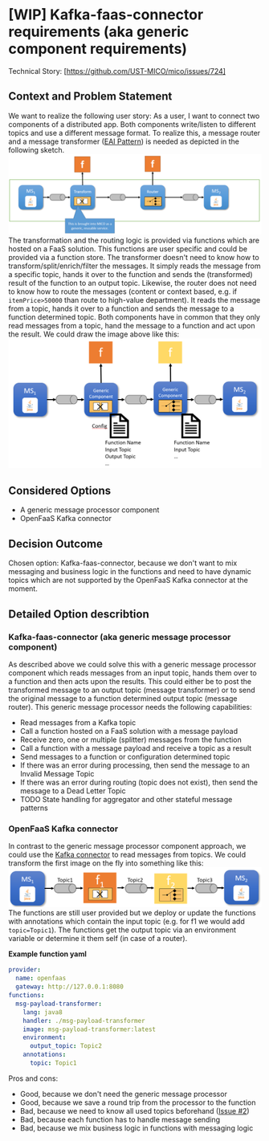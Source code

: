 # [WIP] Kafka-faas-connector requirements (aka generic component requirements)


Technical Story: [https://github.com/UST-MICO/mico/issues/724]

## Context and Problem Statement

We want to realize the following user story: As a user, I want to connect two components of a distributed app. Both components write/listen to different topics and
use a different message format. 
To realize this, a message router and a message transformer ([EAI Pattern](https://www.enterpriseintegrationpatterns.com/)) is needed as depicted in the following sketch.
![First scenario](images/FirstScenario.png)
The transformation and the routing logic is provided via functions which are hosted on a FaaS solution. This functions are user specific and could be provided via a function store. The transformer doesn't need to know how to transform/split/enrich/filter the messages. It simply reads the message from a specific topic, hands it over to the function and sends the (transformed) result of the function to an output topic. Likewise, the router does not need to know how to route the messages (content or context based, e.g. if `itemPrice>50000` than route to high-value department). It reads the message from a topic, hands it over to a function and sends the message to a function determined topic. Both components have in common that they only read messages from a topic, hand the message to a function and act upon the result. We could draw the image above like this:
![generic component sketch](images/genericComponent.png)


## Considered Options

* A generic message processor component
* OpenFaaS Kafka connector

## Decision Outcome

Chosen option: Kafka-faas-connector, because we don't want to mix messaging and business logic in the functions and need to have dynamic topics which are not supported by the OpenFaaS Kafka connector at the moment.

## Detailed Option describtion

### Kafka-faas-connector (aka generic message processor component)

As described above we could solve this with a generic message processor component which reads messages from an input topic, hands them over to a function and then acts upon the results. This could either be to post the transformed message to an output topic (message transformer) or to send the original message to a function determined output topic (message router). This generic message processor needs the following capabilities:

* Read messages from a Kafka topic
* Call a function hosted on a FaaS solution with a message payload
* Receive zero, one or multiple (splitter) messages from the function
* Call a function with a message payload and receive a topic as a result
* Send messages to a function or configuration determined topic 
* If there was an error during processing, then send the message to an Invalid Message Topic
* If there was an error during routing (topic does not exist), then send the message to a Dead Letter Topic
* TODO State handling for aggregator and other stateful message patterns

### OpenFaaS Kafka connector

In contrast to the generic message processor component approach, we could use the [Kafka connector](https://github.com/openfaas-incubator/kafka-connector) to read messages from topics.
We could transform the first image on the fly into something like this: 
![generic component sketch](images/openFaasKafka.png)
The functions are still user provided but we deploy or update the functions with annotations which contain the input topic (e.g. for f1 we would add `topic=Topic1`). The functions get the output topic via an environment variable or determine it them self (in case of a router). 

**Example function yaml**
```yaml
provider:
  name: openfaas
  gateway: http://127.0.0.1:8080
functions:
  msg-payload-transformer:
    lang: java8
    handler: ./msg-payload-transformer
    image: msg-payload-transformer:latest
    environment:
      output_topic: Topic2
    annotations:
      topic: Topic1
```

Pros and cons:
* Good, because we don't need the generic message processor
* Good, because we save a round trip from the processor to the function
* Bad, because we need to know all used topics beforehand ([Issue #2](https://github.com/openfaas-incubator/kafka-connector/issues/2))
* Bad, because each function has to handle message sending
* Bad, because we mix business logic in functions with messaging logic
